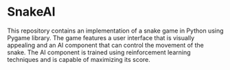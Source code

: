 # SnakeAI
This repository contains an implementation of a snake game in Python using Pygame library. The game features a user interface that is visually appealing and an AI component that can control the movement of the snake. The AI component is trained using reinforcement learning techniques and is capable of maximizing its score. 
